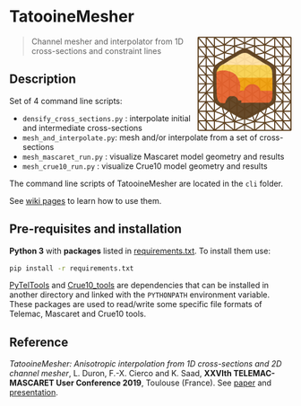 TatooineMesher
==============

<img style="float: right" src="https://github.com/CNR-Engineering/TatooineMesher/raw/master/media/logo_tatooinemesher_256px.png" width="168px" />

> Channel mesher and interpolator from 1D cross-sections and constraint lines

## Description

Set of 4 command line scripts:
* `densify_cross_sections.py` : interpolate initial and intermediate cross-sections
* `mesh_and_interpolate.py`: mesh and/or interpolate from a set of cross-sections
* `mesh_mascaret_run.py` : visualize Mascaret model geometry and results
* `mesh_crue10_run.py` : visualize Crue10 model geometry and results

The command line scripts of TatooineMesher are located in the `cli` folder.
 
See [wiki pages](https://github.com/CNR-Engineering/TatooineMesher/wiki) to learn how to use them.

## Pre-requisites and installation

**Python 3** with **packages** listed in [requirements.txt](requirements.txt). To install them use:
```bash
pip install -r requirements.txt
```

[PyTelTools](https://github.com/CNR-Engineering/PyTelTools) and [Crue10_tools](https://github.com/CNR-Engineering/Crue10_tools) are dependencies that can be installed in another directory
and linked with the `PYTHONPATH` environment variable.
These packages are used to read/write some specific file formats of Telemac, Mascaret and Crue10 tools.

## Reference
_TatooineMesher: Anisotropic interpolation from 1D cross-sections and 2D channel mesher_, L. Duron, F.-X. Cierco and K. Saad, **XXVIth TELEMAC-MASCARET User Conference 2019**, Toulouse (France). See [paper](https://github.com/CNR-Engineering/TatooineMesher/raw/master/media/publi/article/TUC2019_paper_Duron-et-al_TatooineMesher.pdf) and [presentation](https://github.com/CNR-Engineering/TatooineMesher/raw/master/media/publi/presentation/TUC2019_slides_Duron-et-al_TatooineMesher.pdf).
